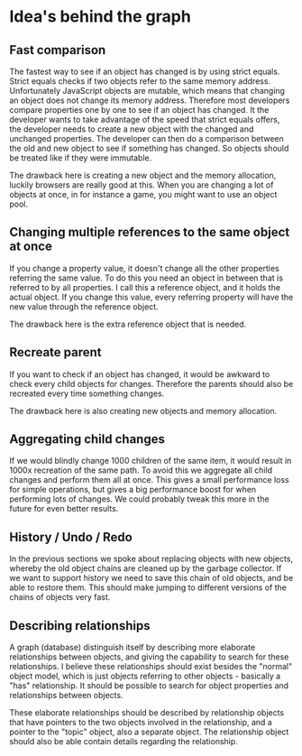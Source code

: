 Idea's behind the graph
===

Fast comparison
---
The fastest way to see if an object has changed is by using strict equals. Strict equals checks if two objects refer
to the same memory address. Unfortunately JavaScript objects are mutable, which means that changing an object
does not change its memory address. Therefore most developers compare properties one by one to see if an object
has changed. It the developer wants to take advantage of the speed that strict equals offers, the developer
needs to create a new object with the changed and unchanged properties. The developer can then do a comparison between
the old and new object to see if something has changed. So objects should be treated like if they were immutable.

The drawback here is creating a new object and the memory allocation, luckily browsers are really good at this. When
you are changing a lot of objects at once, in for instance a game, you might want to use an object pool.

Changing multiple references to the same object at once
---
If you change a property value, it doesn't change all the other properties referring the same value. To do this
you need an object in between that is referred to by all properties. I call this a reference object, and it holds
the actual object. If you change this value, every referring property will have the new value through the reference object.

The drawback here is the extra reference object that is needed.

Recreate parent
---
If you want to check if an object has changed, it would be awkward to check every child objects for changes.
Therefore the parents should also be recreated every time something changes.

The drawback here is also creating new objects and memory allocation.

Aggregating child changes
---
If we would blindly change 1000 children of the same item, it would result in 1000x recreation of the same path. To
avoid this we aggregate all child changes and perform them all at once. This gives a small performance loss for simple
operations, but gives a big performance boost for when performing lots of changes. We could probably tweak this more
in the future for even better results.

History / Undo / Redo
---
In the previous sections we spoke about replacing objects with new objects, whereby the old object chains are
cleaned up by the garbage collector. If we want to support history we need to save this chain of old objects,
and be able to restore them. This should make jumping to different versions of the chains of objects very fast.

Describing relationships
---
A graph (database) distinguish itself by describing more elaborate relationships between objects, and giving the
capability to search for these relationships. I believe these relationships should exist besides the "normal" object
model, which is just objects referring to other objects - basically a "has" relationship. It should be possible to
search for object properties and relationships between objects.

These elaborate relationships should be described by relationship objects that have pointers to the two objects
involved in the relationship, and a pointer to the "topic" object, also a separate object. The relationship object
should also be able contain details regarding the relationship.